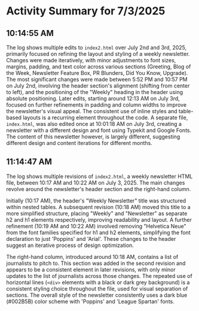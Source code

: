 # Activity Summary for 7/3/2025

## 10:14:55 AM
The log shows multiple edits to `index2.html` over July 2nd and 3rd, 2025, primarily focused on refining the layout and styling of a weekly newsletter.  Changes were made iteratively, with minor adjustments to font sizes, margins, padding, and text color across various sections (Greeting, Blog of the Week, Newsletter Feature Box, PR Blunders, Did You Know, Upgrade).  The most significant changes were made between 5:52 PM and 10:57 PM on July 2nd, involving the header section's alignment (shifting from center to left),  and the positioning of the "Weekly" heading in the header using absolute positioning.  Later edits, starting around 12:13 AM on July 3rd, focused on further refinements in padding and column widths to improve the newsletter's visual appeal.  The consistent use of inline styles and table-based layouts is a recurring element throughout the code. A separate file, `index.html`,  was also edited once at 10:01:18 AM on July 3rd, creating a newsletter with a different design and font using Typekit and Google Fonts.  The content of this newsletter however, is largely different, suggesting different design and content iterations for different months.


## 11:14:47 AM
The log shows multiple revisions of `index2.html`, a weekly newsletter HTML file, between 10:17 AM and 10:22 AM on July 3, 2025.  The main changes revolve around the newsletter's header section and the right-hand column.

Initially (10:17 AM), the header's "Weekly Newsletter" title was structured within nested tables.  A subsequent revision (10:18 AM) moved this title to a more simplified structure, placing "Weekly" and "Newsletter" as separate h2 and h1 elements respectively, improving readability and layout.  A further refinement (10:19 AM and 10:22 AM)  involved removing "Helvetica Neue" from the font families specified for h1 and h2 elements, simplifying the font declaration to just 'Poppins' and 'Arial'.  These changes to the header suggest an iterative process of design optimization.

The right-hand column, introduced around 10:18 AM, contains a list of journalists to pitch to. This section was added in the second revision and appears to be a consistent element in later revisions, with only minor updates to the list of journalists across those changes. The repeated use of horizontal lines (`<div>` elements with a black or dark grey background) is a consistent styling choice throughout the file, used for visual separation of sections.  The overall style of the newsletter consistently uses a dark blue (#002B5B) color scheme with  'Poppins' and 'League Spartan' fonts.
